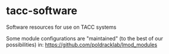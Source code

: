 # tacc-software
Software resources for use on TACC systems

Some module configurations are "maintained" (to the best of our possibilities) in: https://github.com/poldracklab/lmod_modules
